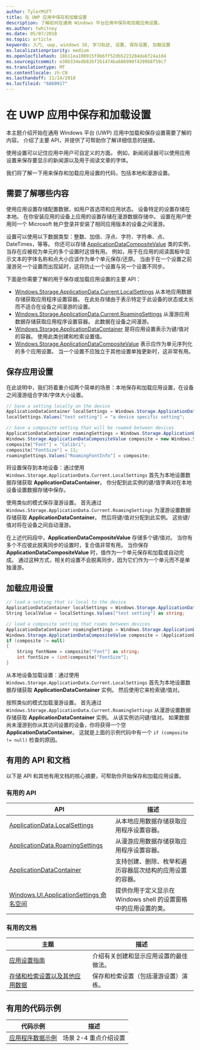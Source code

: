 ```yaml
---
author: TylerMSFT
title: 在 UWP 应用中保存和加载设置
description: 了解如何在通用 Windows 平台应用中保存和加载应用设置。
ms.author: twhitney
ms.date: 05/07/2018
ms.topic: article
keywords: 入门, uwp, windows 10, 学习轨迹, 设置, 保存设置, 加载设置
ms.localizationpriority: medium
ms.openlocfilehash: 18b11ea100915f8b6ff52db5223284da6f24a1d4
ms.sourcegitcommit: e38b334edb82bf2b1474ba686990f4299b8f59c7
ms.translationtype: MT
ms.contentlocale: zh-CN
ms.lasthandoff: 11/14/2018
ms.locfileid: "6860917"
---
```

# <a name="save-and-load-settings-in-a-uwp-app"></a>在 UWP 应用中保存和加载设置

本主题介绍开始在通用 Windows 平台 (UWP) 应用中加载和保存设置需要了解的内容。 介绍了主要 API，并提供了可帮助你了解详细信息的链接。

使用设置可以记住应用中用户可自定义的方面。 例如，新闻阅读器可以使用应用设置来保存要显示的新闻源以及用于阅读文章的字体。

我们将了解一下用来保存和加载应用设置的代码，包括本地和漫游设置。

## <a name="what-do-you-need-to-know"></a>需要了解哪些内容

使用应用设置存储配置数据，如用户首选项和应用状态。  设备特定的设置存储在本地。 在你安装应用的设备上应用的设置存储在漫游数据存储中。 设置在用户使用同一个 Microsoft 帐户登录并安装了相同应用版本的设备之间漫游。

设置可以使用以下数据类型：整数、加倍、浮点、字符、字符串、点、DateTimes，等等。 你还可以存储 [ApplicationDataCompositeValue](https://docs.microsoft.com/uwp/api/Windows.Storage.ApplicationDataCompositeValue) 类的实例，当存在应被视为单元的多个设置时这很有用。 例如，用于在应用的阅读面板中显示文本的字体名称和点大小应该作为单个单元保存/还原。 当由于在一个设置之前漫游另一个设置而出现延时，这将防止一个设置与另一个设置不同步。

下面是你需要了解的用于保存或加载应用设置的主要 API：

- [Windows.Storage.ApplicationData.Current.LocalSettings](https://docs.microsoft.com/uwp/api/Windows.Storage.ApplicationData#Windows_Storage_ApplicationData_LocalSettings) 从本地应用数据存储获取应用程序设置容器。 在此处存储由于表示特定于此设备的状态或太长而不适合在设备之间漫游的设置。
- [Windows.Storage.ApplicationData.Current.RoamingSettings](https://docs.microsoft.com/uwp/api/windows.storage.applicationdata.roamingsettings#Windows_Storage_ApplicationData_RoamingSettings) 从漫游应用数据存储获取应用程序设置容器。 此数据在设备之间漫游。
- [Windows.Storage.ApplicationDataContainer](https://docs.microsoft.com/uwp/api/windows.storage.applicationdatacontainer) 是将应用设置表示为键/值对的容器。 使用此类创建和检索设置值。
- [Windows.Storage.ApplicationDataCompositeValue](https://docs.microsoft.com/uwp/api/Windows.Storage.ApplicationDataCompositeValue) 表示应作为单元序列化的多个应用设置。 当一个设置不应独立于其他设置单独更新时，这非常有用。

## <a name="save-app-settings"></a>保存应用设置

在此说明中，我们将着重介绍两个简单的场景：本地保存和加载应用设置，在设备之间漫游组合字体/字体大小设置。

 ```csharp
// Save a setting locally on the device
ApplicationDataContainer localSettings = Windows.Storage.ApplicationData.Current.LocalSettings;
localSettings.Values["test setting"] = "a device specific setting";

// Save a composite setting that will be roamed between devices
ApplicationDataContainer roamingSettings = Windows.Storage.ApplicationData.Current.RoamingSettings;
Windows.Storage.ApplicationDataCompositeValue composite = new Windows.Storage.ApplicationDataCompositeValue();
composite["Font"] = "Calibri";
composite["FontSize"] = 11;
roamingSettings.Values["RoamingFontInfo"] = composite;
 ```

将设置保存到本地设备：通过使用  `Windows.Storage.ApplicationData.Current.LocalSettings` 首先为本地设置数据存储获取 **ApplicationDataContainer**。 你分配到此实例的键/值字典对在本地设备设置数据存储中保存。

使用类似的模式保存漫游设置。 首先通过 `Windows.Storage.ApplicationData.Current.RoamingSettings` 为漫游设置数据存储获取 **ApplicationDataContainer**。 然后将键/值对分配到此实例。  这些键/值对将在设备之间自动漫游。

在上述代码段中，**ApplicationDataCompositeValue** 存储多个键/值对。 当你有多个不应彼此脱离同步的设置时，复合值非常有用。 当你保存 **ApplicationDataCompositeValue** 时，值作为一个单元保存和加载或自动完成。 通过这种方式，相关的设置不会脱离同步，因为它们作为一个单元而不是单独漫游。

## <a name="load-app-settings"></a>加载应用设置

```csharp
// load a setting that is local to the device
ApplicationDataContainer localSettings = Windows.Storage.ApplicationData.Current.LocalSettings;
String localValue = localSettings.Values["test setting"] as string;

// load a composite setting that roams between devices
ApplicationDataContainer roamingSettings = Windows.Storage.ApplicationData.Current.RoamingSettings;
Windows.Storage.ApplicationDataCompositeValue composite = (ApplicationDataCompositeValue)roamingSettings.Values["RoamingFontInfo"];
if (composite != null)
{
    String fontName = composite["Font"] as string;
    int fontSize = (int)composite["FontSize"];
}
```

从本地设备加载设置：通过使用  `Windows.Storage.ApplicationData.Current.LocalSettings` 首先为本地设置数据存储获取 **ApplicationDataContainer** 实例。 然后使用它来检索键/值对。

按照类似的模式加载漫游设置。 首先通过 `Windows.Storage.ApplicationData.Current.RoamingSettings` 从漫游设置数据存储获取 **ApplicationDataContainer** 实例。 从该实例访问键/值对。 如果数据尚未漫游到你从其访问设置的设备，你将获得一个空 **ApplicationDataContainer**。 这就是上面的示例代码中有一个 `if (composite != null)` 检查的原因。

## <a name="useful-apis-and-docs"></a>有用的 API 和文档

以下是 API 和其他有用文档的核心摘要，可帮助你开始保存和加载应用设置。

### <a name="useful-apis"></a>有用的 API

| API | 描述 |
|------|---------------|
| [ApplicationData.LocalSettings](https://msdn.microsoft.com/library/windows/apps/windows.storage.applicationdata.temporaryfolder) | 从本地应用数据存储获取应用程序设置容器。 |
| [ApplicationData.RoamingSettings](https://docs.microsoft.com/uwp/api/windows.storage.applicationdata.roamingsettings) | 从漫游应用数据存储获取应用程序设置容器。 |
| [ApplicationDataContainer](https://docs.microsoft.com/uwp/api/windows.storage.applicationdatacontainer) | 支持创建、删除、枚举和遍历容器层次结构的应用设置的容器。 |
| [Windows.UI.ApplicationSettings 命名空间](https://docs.microsoft.com/uwp/api/windows.ui.applicationsettings) | 提供你用于定义显示在 Windows shell 的设置窗格中的应用设置的类。 |

### <a name="useful-docs"></a>有用的文档

| 主题 | 描述 |
|-------|----------------|
| [应用设置指南](https://docs.microsoft.com/windows/uwp/design/app-settings/guidelines-for-app-settings) | 介绍有关创建和显示应用设置的最佳做法。 |
| [存储和检索设置以及其他应用数据](https://docs.microsoft.com/windows/uwp/design/app-settings/store-and-retrieve-app-data#create-and-read-a-local-file) | 保存和检索设置（包括漫游设置）演练。 |

## <a name="useful-code-samples"></a>有用的代码示例

| 代码示例 | 描述 |
|-----------------|---------------|
| [应用程序数据示例](https://github.com/Microsoft/Windows-universal-samples/tree/master/Samples/ApplicationData) | 场景 2-4 重点介绍设置 |